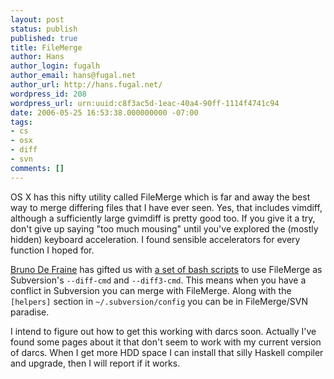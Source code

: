 ```yaml
---
layout: post
status: publish
published: true
title: FileMerge
author: Hans
author_login: fugalh
author_email: hans@fugal.net
author_url: http://hans.fugal.net/
wordpress_id: 208
wordpress_url: urn:uuid:c8f3ac5d-1eac-40a4-90ff-1114f4741c94
date: 2006-05-25 16:53:38.000000000 -07:00
tags:
- cs
- osx
- diff
- svn
comments: []
---
```

<p>OS X has this nifty utility called FileMerge which is far and away the best way
to merge differing files that I have ever seen. Yes, that includes vimdiff,
although a sufficiently large gvimdiff is pretty good too. If you give it a
try, don't give up saying "too much mousing" until you've explored the (mostly
hidden) keyboard acceleration. I found sensible accelerators for every function
I hoped for.</p>

<p><a href="http://ssel.vub.ac.be/ssel/about:members:brunodefraine">Bruno De Fraine</a> has
gifted us with <a href="http://ssel.vub.ac.be/ssel/internal:fmdiff">a set of bash
scripts</a> to use FileMerge as
Subversion's <code>--diff-cmd</code> and <code>--diff3-cmd</code>.  This means when you have a
conflict in Subversion you can merge with FileMerge. Along with the <code>[helpers]</code>
section in <code>~/.subversion/config</code> you can be in FileMerge/SVN paradise.</p>

<p>I intend to figure out how to get this working with darcs soon. Actually I've
found some pages about it that don't seem to work with my current version of
darcs. When I get more HDD space I can install that silly Haskell compiler and
upgrade, then I will report if it works.</p>
